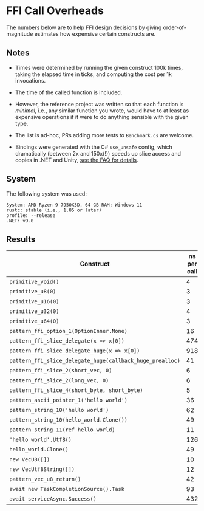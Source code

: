 
# FFI Call Overheads

The numbers below are to help FFI design decisions by giving order-of-magnitude estimates how
expensive certain constructs are.

## Notes

- Times were determined by running the given construct 100k times, taking the elapsed time in ticks,
and computing the cost per 1k invocations.

- The time of the called function is included.

- However, the reference project was written so that each function is _minimal_, i.e., any similar
function you wrote, would have to at least as expensive operations if it were to do anything sensible with
the given type.

- The list is ad-hoc, PRs adding more tests to `Benchmark.cs` are welcome.

- Bindings were generated with the C# `use_unsafe` config, which dramatically (between 2x and 150x(!)) speeds
  up slice access and copies in .NET and Unity, [see the FAQ for details](https://github.com/ralfbiedert/interoptopus/blob/master/FAQ.md#existing-backends).

## System

The following system was used:

```
System: AMD Ryzen 9 7950X3D, 64 GB RAM; Windows 11
rustc: stable (i.e., 1.85 or later)
profile: --release
.NET: v9.0
```

## Results

| Construct | ns per call |
| --- | --- |
| `primitive_void()` | 4 |
| `primitive_u8(0)` | 3 |
| `primitive_u16(0)` | 3 |
| `primitive_u32(0)` | 4 |
| `primitive_u64(0)` | 3 |
| `pattern_ffi_option_1(OptionInner.None)` | 16 |
| `pattern_ffi_slice_delegate(x => x[0])` | 474 |
| `pattern_ffi_slice_delegate_huge(x => x[0])` | 918 |
| `pattern_ffi_slice_delegate_huge(callback_huge_prealloc)` | 41 |
| `pattern_ffi_slice_2(short_vec, 0)` | 6 |
| `pattern_ffi_slice_2(long_vec, 0)` | 6 |
| `pattern_ffi_slice_4(short_byte, short_byte)` | 5 |
| `pattern_ascii_pointer_1('hello world')` | 36 |
| `pattern_string_10('hello world')` | 62 |
| `pattern_string_10(hello_world.Clone())` | 49 |
| `pattern_string_11(ref hello_world)` | 11 |
| `'hello world'.Utf8()` | 126 |
| `hello_world.Clone()` | 49 |
| `new VecU8([])` | 10 |
| `new VecUtf8String([])` | 12 |
| `pattern_vec_u8_return()` | 42 |
| `await new TaskCompletionSource().Task` | 93 |
| `await serviceAsync.Success()` | 432 |

